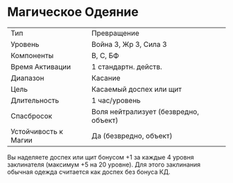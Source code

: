 
# Магическое Одеяние

| | |
|---|---|
|Тип|Превращение|
|Уровень| Война 3, Жр 3, Сила 3|
|Компоненты| В, С, БФ|
|Время Активации| 1 стандартн. действ.|
|Диапазон| Касание|
|Цель| Касаемый доспех или щит|
|Длительность| 1 час/уровень|
|Спасбросок| Воля нейтрализует (безвредно, объект)|
|Устойчивость к Магии| Да (безвредно, объект)|

Вы наделяете доспех или щит бонусом +1 за каждые 4 уровня заклинателя (максимум +5 на 20 уровне). Для этого заклинания обычная одежда считается как доспех без бонуса КД.